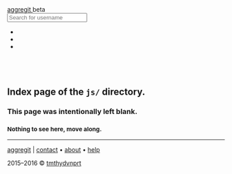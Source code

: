 <!DOCTYPE html>
<html lang="en">
<!--quilted head patch-->
<head>
<meta charset="utf-8"/>
<meta content="ie=edge" http-equiv="X-UA-Compatible"/>
<meta content="width=device-width, initial-scale=1" name="viewport"/>
<!---->
<title>js directory index</title>
<meta content="tmthydvnprt" name="author"/>
<meta content="blank index page of js directory" name="description"/>
<meta content="i,n,d,e,x" name="keywords"/>
<link href="../imgs/favicon.ico" rel="favicon"/>
<link href="../img/icon_60x60.png" rel="apple-touch-icon"/>
<link href="../img/icon_76x76.png" rel="apple-touch-icon" sizes="76x76"/>
<link href="../img/icon_120x120.png" rel="apple-touch-icon" sizes="120x120"/>
<link href="../img/icon_152x152.png" rel="apple-touch-icon" sizes="152x152"/>
<link href="../css/bootstrap_font-awesome.min_aggregit.css" rel="stylesheet" type="text/css"/></head>
<body>
<!--quilted nav patch-->
<nav class="navbar navbar-inverse navbar-default navbar-fixed-top" id="nav">
<div class="container">
<div class="navbar-header">
<a alt="home" class="navbar-brand" href="#!/home" title="home">
<i class="fa fa-home"></i>
<span>aggre</span><span>git</span>
</a>
<span class="label label-warning" id="beta">beta</span>
</div>
<div class="">
<form class="navbar-form navbar-left" id="nav-search">
<div class="input-group">
<span class="input-group-addon"><i class="fa fa-search fa-2x"></i></span>
<input class="form-control" id="nav-search-user" placeholder="Search for username" type="text"/>
</div>
</form>
<ul class="nav navbar-nav navbar-right">
<li><a alt="about this!" href="#!/about" title="about this!"><i class="fa fa-info-circle fa-2x"></i></a></li>
<li><a alt="need help?" href="#!/help" title="need help?"><i class="fa fa-question-circle fa-2x"></i></a></li>
<li><a alt="go to GitHub" href="https://github.com" id="nav-user" target="_blank" title="go to GitHub"><i class="fa fa-github fa-2x"></i></a></li>
</ul>
</div>
</div>
</nav>
<!--quilted page patch-->
<div class="container text-center" id="page">
<h2><br/></h2>
<h2>Index page of the <code>js/</code> directory.</h2>
<h3>This page was intentionally left blank.</h3>
<h3><small>Nothing to see here, move along.</small></h3>
</div>
<!--quilted footer patch-->
<footer id="footer">
<div class="container">
<hr/>
<div class="clearfix">
<p class="pull-left">
<a alt="aggregit" href="index.html" title="aggregit">aggregit</a>
                | <a alt="contact" href="#!/contact" title="contact">contact</a>
                &bull; <a alt="about" href="#!/about" title="about">about</a>
                &bull; <a alt="help" href="#!/help" title="help">help</a>
</p>
<p class="pull-right">2015&ndash;2016 &copy; <a alt="tmthydvnprt" href="https://github.com/tmthydvnprt" title="tmthydvnprt">tmthydvnprt</a></p>
</div>
</div>
</footer>
<!--quilted templates patch-->
<template id="user-info-template">
<div class="row">
<div class="col-sm-6">
<div class="media">
<div class="media-left">
<a alt="{login} avatar" href="{html_url}" target="_blank" title="{login} avatar">
<img alt="{login} avatar" class="media-object" id="avatar" src="{avatar_url}" title="{login} avatar"/>
</a>
<ul class="list-unstyled" id="badge-list">
<li><span alt="hireable" class="force-hover" id="hireable" title="hireable">{hireable}</span></li>
<li><span alt="site admin" class="force-hover" id="site_admin" title="site admin">{site_admin}</span></li>
</ul>
<hr/>
<ul class="list-inline" id="repogist-list">
<li><i class="fa fa-fw fa-book"></i> <span alt="repos: {public_repos}" class="force-hover" id="repos" title="repos: {public_repos}">{public_repos}</span></li>
<li><i class="fa fa-fw fa-file-text-o"></i> <span alt="gists: {public_gists}" class="force-hover" id="gists" title="gists: {public_gists}">{public_gists}</span></li>
</ul>
<ul class="list-inline" id="follower-list">
<li><i class="fa fa-fw fa-users"></i> <span alt="followers: {followers}" class="force-hover" id="followers" title="followers: {followers}">{followers}</span></li>
<li><i class="fa fa-fw fa-user-plus"></i> <span alt="following: {following}" class="force-hover" id="following" title="following: {following}">{following}</span></li>
</ul>
<hr/>
</div>
<div class="media-body">
<h1 class="media-heading">
<span id="name">{name}</span><br/>
<small alt="username" class="force-hover" id="username" title="username">{login}</small>
</h1>
<hr/>
<ul class="list-inline">
<li><i class="fa fa-fw fa-envelope-o"></i> <a alt="email: {email}" href="mailto:{email}" id="email" title="email: {email}">{email}</a></li>
<li><i class="fa fa-fw fa-link"></i> <a alt="blog: {blog}" href="http://{blog}" id="blog" title="blog: {blog}">{blog}</a></li>
</ul>
<ul class="list-inline">
<li><i class="fa fa-fw fa-building-o"></i> <span alt="company: {company}" class="force-hover" id="company" title="company: {company}">{company}</span></li>
<li><i class="fa fa-fw fa-location-arrow"></i> <span alt="location: {location}" class="force-hover" id="location" title="location: {location}">{location}</span></li>
</ul>
<ul class="list-inline text-muted">
<li><i class="fa fa-fw fa-clock-o"></i> <span alt="created: {created_at}" class="force-hover" id="created" title="created: {created_at}">{created_at}</span></li>
<li><i class="fa fa-fw fa-refresh"></i> <span alt="updated: {updated_at}" class="force-hover" id="updated" title="updated: {updated_at}">{updated_at}</span></li>
</ul>
</div>
</div>
</div>
<div class="col-sm-6"></div>
</div>
</template>
<template id="user-data-template">
<div class="row">
<div class="col-sm-10 col-sm-offset-1">
<h2>When does {login} code?</h2>
<hr/>
<div class="well well-sm">
<div class="row">
<div class="col-xs-2">
<p class="text-right"><strong>Repos:</strong></p>
</div>
<div class="col-xs-10">
<ul class="checklist list-inline" id="punchcard-checklist"></ul>
</div>
</div>
</div>
<div id="punchcard"></div>
<h2>How long has {login} been coding?</h2>
<hr/>
<div class="well well-sm">
<div class="row">
<div class="col-xs-2">
<p class="text-right"><strong>Repos:</strong></p>
</div>
<div class="col-xs-10">
<ul class="checklist list-inline" id="participation-checklist"></ul>
</div>
</div>
<div class="row">
<div class="col-xs-2">
<p class="text-right"><strong>Who:</strong></p>
</div>
<div class="col-xs-4">
<ul class="checklist list-inline" id="ownerall-checklist">
<li><input checked="" name="owner" type="checkbox"/>owner</li>
<li><input name="all" type="checkbox"/>all</li>
</ul>
</div>
<div class="col-xs-2">
<p class="text-right"><strong>Zoom:</strong></p>
</div>
<div class="col-xs-4">
<ul class="checklist list-inline" id="zoom-checklist">
<li><input checked="" name="owner" type="checkbox"/>ignore time before first commit</li>
</ul>
</div>
</div>
</div>
<div id="participation"></div>
<div id="heatmap"></div>
<h2>What languages does {login} speak?</h2>
<hr/>
<div class="well well-sm">
<div class="row">
<div class="col-xs-3">
<p><strong>Repos:</strong></p>
<ul class="checklist" id="languages-checklist"></ul>
</div>
<div class="col-xs-9">
<div id="languages"></div>
</div>
</div>
</div>
</div>
</div>
</template>
<template id="help-template">
<section class="bringIn">
<span id="help-arrow"><i class="fa fa-arrow-up"></i></span>
<div class="jumbotron">
<div class="row">
<div class="col-sm-8 col-sm-offset-2">
<h1>Help? <small>&mdash; it's easy!</small></h1>
<hr/>
<h3>
<ol>
<li>type in a GitHub username</li>
<li>press <kbd>enter</kbd></li>
<li>enjoy the data!</li>
</ol>
</h3>
<hr/>
<h2><small>Or check out this <a alt="example of user data" href="#!/user=tmthydvnprt_example" title="example of user data">example of user data</a>.</small></h2>
</div>
</div>
</div>
</section>
</template>
<template id="user-template">
<section class="bringIn">
<div class="jumbotron">
<div id="user-info"></div>
</div>
<div id="user-data"></div>
</section>
</template>
<template id="repo-info-template">
</template>
<template id="contact-template">
<section class="bringIn">
<div class="jumbotron">
<div class="row">
<div class="col-sm-8 col-sm-offset-2">
<h1>Contact</h1>
<hr/>
<h1><a alt="tmthydvnprt" href="https://github.com/tmthydvnprt" title="tmthydvnprt">tmthydvnprt</a></h1>
<hr/>
</div>
</div>
</div>
</section>
</template>
<template id="unknown-template">
<section class="bringIn">
<div class="jumbotron">
<div class="row">
<div class="col-xs-12 text-center">
<h1>Hmm..? <small>That is an unknown location.</small></h1>
</div>
</div>
<div class="row">
<div class="col-xs-12 text-center">
<p class="lead">
                        Please return <a alt="home" href="../index.html" title="home">home</a>.
                    </p>
</div>
</div>
</div>
</section>
</template>
<template id="about-template">
<section class="bringIn">
<div class="jumbotron">
<div class="row">
<div class="col-sm-8 col-sm-offset-2">
<h1>About Aggregit <small>{x|x&isin;r&isin;u}</small></h1>
<hr/>
<h3>Multi-Repo Punch Card Anyone?</h3>
<p class="lead">Ever wanted to see your punch card for <em>all</em> your repos? your non-<code>master</code> contributions in the heat map? <em>all</em> your language stats? Well, those are the reasons for building this.</p>
<h4>Data, Data, Data!</h4>
<p class="lead">The page makes a bunch of unauthenticated calls to the <a alt="GitHub API" href="https://developer.github.com/v3/" target="_blank" title="GitHub API">GitHub API</a> to get a whole mess of <code>json</code> that can be plotted or presented in a beautiful way.</p>
<h4>Link / Share</h4>
<p>Share your data by linking to this site with your username passed as an parameter.</p>
<pre>http://aggregit.com#/!user=tmthydvnprt</pre>
<p>Check out <em>all</em> my <a alt="GitHub data" href="http://aggregit.com#/!user=tmthydvnprt" title="GitHub data">GitHub data</a>.</p>
</div>
</div>
</div>
</section>
</template>
<template id="home-template">
<section class="bringIn">
<div class="jumbotron text-center">
<h1><span class="agg">aggre</span><span class="git">git</span></h1>
<p class="lead">See <em>all</em> your data across <em>all</em> your <a alt="GitHub" href="https://github.com" target="_blank" title="GitHub">GitHub</a> repositories.</p>
</div>
<div class="row">
<div class="col-sm-8 col-sm-offset-2 col-md-6 col-md-offset-3">
<h3 class="text-center">Search for a username</h3>
<div class="well well-sm">
<form id="home-search">
<div class="input-group">
<span class="input-group-addon"><i class="fa fa-search fa-2x"></i></span>
<input class="form-control" id="home-search-user" placeholder="Search for GitHub username" type="text"/>
</div>
</form>
</div>
<h3 class="text-center"><small>(maybe yourself, a friend or future employee)</small></h3>
</div>
</div>
</section>
</template>
<template id="error-template">
<div class="col-xs-6 col-xs-offset-3">
<div class="alert alert-danger" id="rate-limit" role="alert">
<h1 class="text-center">Error <i class="fa fa-frown-o"></i></h1>
<p class="lead text-center">
                We've been <strong><a alt="rate-limited" href="https://developer.github.com/v3/#rate-limiting" target="_blank" title="rate-limited">rate-limited</a></strong> by GitHub's API!<br/>
<small>Calls from this <a alt="IP address" href="https://www.google.com/#q=what+is+my+ip" target="_blank" title="IP address"><abbr title="Internet Protocol">IP</abbr> address</a> will fail for one hour.</small>
</p>
</div>
</div>
</template>
<!--quilted scripts patch-->
<script id="scripts" rel="javascript" src="../js/jquery-1.11.2.min_d3.min_cookieJar_aggregit.js" type="text/javascript"></script>
</body>
</html>